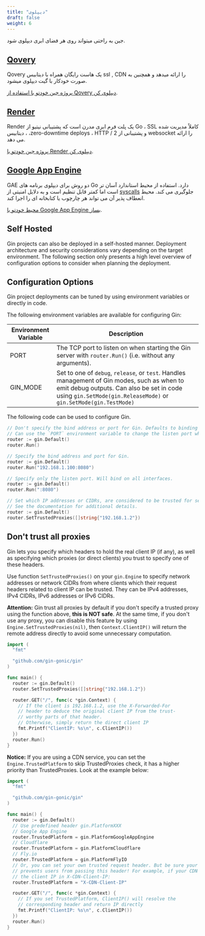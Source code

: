 ```yaml
---
title: "دیپلوی"
draft: false
weight: 6
---
```


جین به راحتی میتواند روی هر فضای ابری دیپلوی شود.

## [Qovery](https://www.qovery.com)

Qovery یک هاست رایگان همراه با دیتابیس ssl , CDN را ارائه میدهد و همچنین به صورت خودکار با گیت دیپلوی میشود.

[پروژه جین خودتو با استفاده از Qovery دیپلوی کن](https://docs.qovery.com/guides/tutorial/deploy-gin-with-postgresql/).

## [Render](https://render.com)

Render یک پلت فرم ابری مدرن است که پشتیبانی نیتیو از Go ، SSL کاملاً مدیریت شده ، دیتابیس ،zero-downtime deploys ، HTTP / 2 و پشتیبانی از websocket را ارائه می دهد.

[پروژه جین خودتو با Render دیپلوی کن](https://render.com/docs/deploy-go-gin).

## [Google App Engine](https://cloud.google.com/appengine/)

GAE دو روش برای دیپلوی برنامه های Go دارد. استفاده از محیط استاندارد آسان تر است اما کمتر قابل تنظیم است و به دلایل امنیتی از [syscalls](https://github.com/gin-gonic/gin/issues/1639) جلوگیری می کند. محیط انعطاف پذیر آن می تواند هر چارچوب یا کتابخانه ای را اجرا کند.

[محیط خودتو با Google App Engine بساز](https://cloud.google.com/appengine/docs/go/).

## Self Hosted

Gin projects can also be deployed in a self-hosted manner. Deployment architecture and security considerations vary depending on the target environment. The following section only presents a high level overview of configuration options to consider when planning the deployment.

## Configuration Options

Gin project deployments can be tuned by using environment variables or directly in code.

The following environment variables are available for configuring Gin:

| Environment Variable | Description                                                                                                                                                                                                   |
| -------------------- | ------------------------------------------------------------------------------------------------------------------------------------------------------------------------------------------------------------- |
| PORT                 | The TCP port to listen on when starting the Gin server with `router.Run()` (i.e. without any arguments).                                                                                                      |
| GIN_MODE             | Set to one of `debug`, `release`, or `test`. Handles management of Gin modes, such as when to emit debug outputs. Can also be set in code using `gin.SetMode(gin.ReleaseMode)` or `gin.SetMode(gin.TestMode)` |

The following code can be used to configure Gin.

```go
// Don't specify the bind address or port for Gin. Defaults to binding on all interfaces on port 8080.
// Can use the `PORT` environment variable to change the listen port when using `Run()` without any arguments.
router := gin.Default()
router.Run()

// Specify the bind address and port for Gin.
router := gin.Default()
router.Run("192.168.1.100:8080")

// Specify only the listen port. Will bind on all interfaces.
router := gin.Default()
router.Run(":8080")

// Set which IP addresses or CIDRs, are considered to be trusted for setting headers to document real client IP addresses.
// See the documentation for additional details.
router := gin.Default()
router.SetTrustedProxies([]string{"192.168.1.2"})
```

## Don't trust all proxies

Gin lets you specify which headers to hold the real client IP (if any),
as well as specifying which proxies (or direct clients) you trust to
specify one of these headers.

Use function `SetTrustedProxies()` on your `gin.Engine` to specify network addresses
or network CIDRs from where clients which their request headers related to client
IP can be trusted. They can be IPv4 addresses, IPv4 CIDRs, IPv6 addresses or
IPv6 CIDRs.

**Attention:** Gin trust all proxies by default if you don't specify a trusted
proxy using the function above, **this is NOT safe**. At the same time, if you don't
use any proxy, you can disable this feature by using `Engine.SetTrustedProxies(nil)`,
then `Context.ClientIP()` will return the remote address directly to avoid some
unnecessary computation.

```go
import (
  "fmt"

  "github.com/gin-gonic/gin"
)

func main() {
  router := gin.Default()
  router.SetTrustedProxies([]string{"192.168.1.2"})

  router.GET("/", func(c *gin.Context) {
    // If the client is 192.168.1.2, use the X-Forwarded-For
    // header to deduce the original client IP from the trust-
    // worthy parts of that header.
    // Otherwise, simply return the direct client IP
    fmt.Printf("ClientIP: %s\n", c.ClientIP())
  })
  router.Run()
}
```

**Notice:** If you are using a CDN service, you can set the `Engine.TrustedPlatform`
to skip TrustedProxies check, it has a higher priority than TrustedProxies.
Look at the example below:

```go
import (
  "fmt"

  "github.com/gin-gonic/gin"
)

func main() {
  router := gin.Default()
  // Use predefined header gin.PlatformXXX
  // Google App Engine
  router.TrustedPlatform = gin.PlatformGoogleAppEngine
  // Cloudflare
  router.TrustedPlatform = gin.PlatformCloudflare
  // Fly.io
  router.TrustedPlatform = gin.PlatformFlyIO
  // Or, you can set your own trusted request header. But be sure your CDN
  // prevents users from passing this header! For example, if your CDN puts
  // the client IP in X-CDN-Client-IP:
  router.TrustedPlatform = "X-CDN-Client-IP"

  router.GET("/", func(c *gin.Context) {
    // If you set TrustedPlatform, ClientIP() will resolve the
    // corresponding header and return IP directly
    fmt.Printf("ClientIP: %s\n", c.ClientIP())
  })
  router.Run()
}
```
